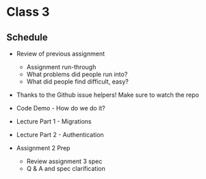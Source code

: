# Class 3

## Schedule

* Review of previous assignment
    * Assignment run-through
    * What problems did people run into?
    * What did people find difficult, easy?

* Thanks to the Github issue helpers! Make sure to watch the repo

* Code Demo - How do we do it?

* Lecture Part 1 - Migrations

* Lecture Part 2 - Authentication

* Assignment 2 Prep
    * Review assignment 3 spec
    * Q & A and spec clarification

